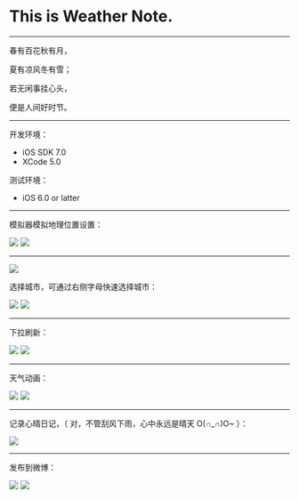 This is Weather Note.
=====

--------------

春有百花秋有月，

夏有凉风冬有雪；

若无闲事挂心头，

便是人间好时节。 

--------------


开发环境：

+ iOS SDK 7.0
+ XCode 5.0

测试环境：

+ iOS 6.0 or latter

---------------

模拟器模拟地理位置设置：

![](http://ww3.sinaimg.cn/large/49441707jw1e90734k4fmj20e90a1dh0.jpg)
![](http://ww3.sinaimg.cn/large/49441707gw1e9074xvrp5j20e70b9752.jpg)

---------------

![](http://ww3.sinaimg.cn/large/49441707jw1e90775mf93j208w0dcwf5.jpg) 


选择城市，可通过右侧字母快速选择城市：

![](http://ww2.sinaimg.cn/large/49441707gw1e9078m610dj208w0dcdga.jpg) ![](http://ww4.sinaimg.cn/large/49441707gw1e9079iimabj208w0dcwf5.jpg)

----------------

下拉刷新：

 ![](http://ww2.sinaimg.cn/large/49441707gw1e907b72tvfj208w0dc3z4.jpg) ![](http://ww1.sinaimg.cn/large/49441707gw1e907dlgfiij208w0dcgm6.jpg)

----------------

天气动画：

![](http://ww1.sinaimg.cn/large/49441707gw1e907igyd9wj208w0dcglu.jpg) ![](http://ww3.sinaimg.cn/large/49441707gw1e907jidrd2j208w0dc3yr.jpg)

----------------

记录心晴日记，（ 对，不管刮风下雨，心中永远是晴天 O(∩_∩)O~ ）：

![](http://ww2.sinaimg.cn/large/49441707gw1e907kt5wcsj208w0dc3z0.jpg)

----------------

发布到微博：

![](http://ww3.sinaimg.cn/large/49441707jw1e907pb46psj208w0dcmyc.jpg) ![](http://ww2.sinaimg.cn/large/49441707jw1e907pvsr51j20gw06uwf0.jpg)